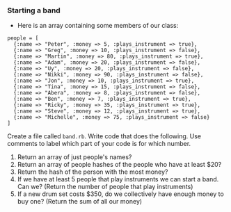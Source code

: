 ### Starting a band

- Here is an array containing some members of our class:

```
people = [
  {:name => "Peter", :money => 5, :plays_instrument => true},
  {:name => "Greg", :money => 10, :plays_instrument => false},
  {:name => "Martin", :money => 80, :plays_instrument => true},
  {:name => "Adam", :money => 20, :plays_instrument => false},
  {:name => "Uy", :money => 20, :plays_instrument => false},
  {:name => "Nikki", :money => 90, :plays_instrument => false},
  {:name => "Jon", :money => 10, :plays_instrument => true},
  {:name => "Tina", :money => 15, :plays_instrument => false},
  {:name => "Abera", :money => 8, :plays_instrument => false},
  {:name => "Ben", :money => 7, :plays_instrument => true},
  {:name => "Ricky", :money => 35, :plays_instrument => true},
  {:name => "Steve", :money => 12, :plays_instrument => true},
  {:name => "Michelle", :money => 75, :plays_instrument => false}
]
```

Create a file called `band.rb`. Write code that does the following. Use comments to label which part of your code is for which number.

1. Return an array of just people's names?
2. Return an array of people hashes of the people who have at least $20?
3. Return the hash of the person with the most money?
4. If we have at least 5 people that play instruments we can start a band. Can we? (Return the number of people that play instruments)
5. If a new drum set costs $350, do we collectively have enough money to buy one? (Return the sum of all our money)